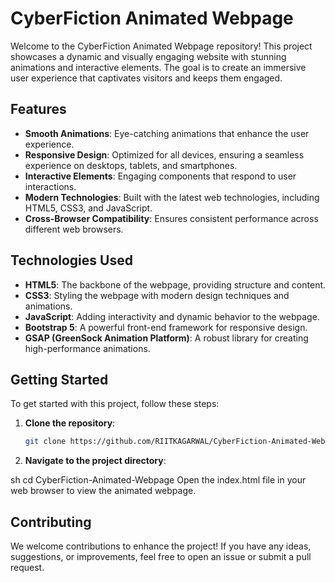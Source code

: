 # CyberFiction Animated Webpage

Welcome to the CyberFiction Animated Webpage repository! This project showcases a dynamic and visually engaging website with stunning animations and interactive elements. The goal is to create an immersive user experience that captivates visitors and keeps them engaged.

## Features

- **Smooth Animations**: Eye-catching animations that enhance the user experience.
- **Responsive Design**: Optimized for all devices, ensuring a seamless experience on desktops, tablets, and smartphones.
- **Interactive Elements**: Engaging components that respond to user interactions.
- **Modern Technologies**: Built with the latest web technologies, including HTML5, CSS3, and JavaScript.
- **Cross-Browser Compatibility**: Ensures consistent performance across different web browsers.

## Technologies Used

- **HTML5**: The backbone of the webpage, providing structure and content.
- **CSS3**: Styling the webpage with modern design techniques and animations.
- **JavaScript**: Adding interactivity and dynamic behavior to the webpage.
- **Bootstrap 5**: A powerful front-end framework for responsive design.
- **GSAP (GreenSock Animation Platform)**: A robust library for creating high-performance animations.

## Getting Started

To get started with this project, follow these steps:

1. **Clone the repository**:
   ```sh
   git clone https://github.com/RIITKAGARWAL/CyberFiction-Animated-Webpage.git
2. **Navigate to the project directory**:

sh
cd CyberFiction-Animated-Webpage
Open the index.html file in your web browser to view the animated webpage.

## Contributing
We welcome contributions to enhance the project! If you have any ideas, suggestions, or improvements, feel free to open an issue or submit a pull request.
